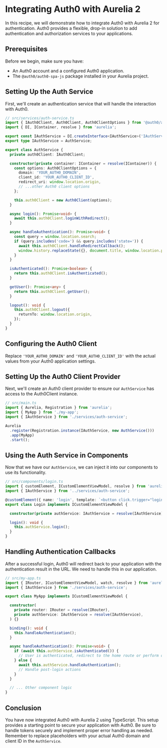 # Integrating Auth0 with Aurelia 2

In this recipe, we will demonstrate how to integrate Auth0 with Aurelia 2 for authentication. Auth0 provides a flexible, drop-in solution to add authentication and authorization services to your applications.

## Prerequisites

Before we begin, make sure you have:

- An Auth0 account and a configured Auth0 application.
- The `@auth0/auth0-spa-js` package installed in your Aurelia project.

## Setting Up the Auth Service

First, we'll create an authentication service that will handle the interaction with Auth0.

```typescript
// src/services/auth-service.ts
import { IAuth0Client, Auth0Client, Auth0ClientOptions } from '@auth0/auth0-spa-js';
import { DI, IContainer, resolve } from 'aurelia';

export const IAuthService = DI.createInterface<IAuthService>('IAuthService', x => x.singleton(AuthService));
export type IAuthService = AuthService;

export class AuthService {
  private auth0Client: IAuth0Client;

  constructor(private container: IContainer = resolve(IContainer)) {
    const options: Auth0ClientOptions = {
      domain: 'YOUR_AUTH0_DOMAIN',
      client_id: 'YOUR_AUTH0_CLIENT_ID',
      redirect_uri: window.location.origin,
      // ...other Auth0 client options
    };

    this.auth0Client = new Auth0Client(options);
  }

  async login(): Promise<void> {
    await this.auth0Client.loginWithRedirect();
  }

  async handleAuthentication(): Promise<void> {
    const query = window.location.search;
    if (query.includes('code=') && query.includes('state=')) {
      await this.auth0Client.handleRedirectCallback();
      window.history.replaceState({}, document.title, window.location.pathname);
    }
  }

  isAuthenticated(): Promise<boolean> {
    return this.auth0Client.isAuthenticated();
  }

  getUser(): Promise<any> {
    return this.auth0Client.getUser();
  }

  logout(): void {
    this.auth0Client.logout({
      returnTo: window.location.origin,
    });
  }
}
```

## Configuring the Auth0 Client

Replace `'YOUR_AUTH0_DOMAIN'` and `'YOUR_AUTH0_CLIENT_ID'` with the actual values from your Auth0 application settings.

## Setting Up the Auth0 Client Provider

Next, we'll create an Auth0 client provider to ensure our `AuthService` has access to the Auth0Client instance.

```typescript
// src/main.ts
import { Aurelia, Registration } from 'aurelia';
import { MyApp } from './my-app';
import { IAuthService } from './services/auth-service';

Aurelia
  .register(Registration.instance(IAuthService, new AuthService()))
  .app(MyApp)
  .start();
```

## Using the Auth Service in Components

Now that we have our `AuthService`, we can inject it into our components to use its functionality.

```typescript
// src/components/login.ts
import { customElement, ICustomElementViewModel, resolve } from 'aurelia';
import { IAuthService } from '../services/auth-service';

@customElement({ name: 'login', template: `<button click.trigger="login()">Login</button>` })
export class Login implements ICustomElementViewModel {

  constructor(private authService: IAuthService = resolve(IAuthService)) {}

  login(): void {
    this.authService.login();
  }
}
```

## Handling Authentication Callbacks

After a successful login, Auth0 will redirect back to your application with the authentication result in the URL. We need to handle this in our application.

```typescript
// src/my-app.ts
import { IRouter, ICustomElementViewModel, watch, resolve } from 'aurelia';
import { IAuthService } from './services/auth-service';

export class MyApp implements ICustomElementViewModel {

  constructor(
    private router: IRouter = resolve(IRouter),
    private authService: IAuthService = resolve(IAuthService),
  ) {}

  binding(): void {
    this.handleAuthentication();
  }

  async handleAuthentication(): Promise<void> {
    if (await this.authService.isAuthenticated()) {
      // User is authenticated, redirect to the home route or perform other actions
    } else {
      await this.authService.handleAuthentication();
      // Handle post-login actions
    }
  }

  // ... Other component logic
}
```

## Conclusion

You have now integrated Auth0 with Aurelia 2 using TypeScript. This setup provides a starting point to secure your application with Auth0. Be sure to handle tokens securely and implement proper error handling as needed. Remember to replace placeholders with your actual Auth0 domain and client ID in the `AuthService`.
